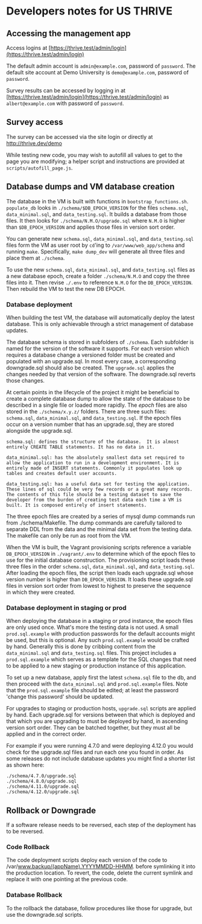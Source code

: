 # Developers notes for US THRIVE

## Accessing the management app

Access logins at [https://thrive.test/admin/login](https://thrive.test/admin/login)

The default admin account is `admin@example.com`, password of `password`.
The default site account at Demo University is `demo@example.com`, password of `password`.

Survey results can be accessed by logging in at [https://thrive.test/admin/login](https://thrive.test/admin/login) as `albert@example.com` with password of `password`.


## Survey access

The survey can be accessed via the site login or directly at http://thrive.dev/demo

While testing new code, you may wish to autofill all values to get to the page you are modifying; a helper script and instructions are provided at `scripts/autofill_page.js`.


## Database dumps and VM database creation

The database in the VM is built with functions in `bootstrap_functions.sh`. `populate_db` looks in `./schema/$DB_EPOCH_VERSION` for the files `schema.sql`, `data_minimal.sql`, and `data_testing.sql`. It builds a database from those files. It then looks for `./schema/N.M.O/upgrade.sql` where `N.M.O` is higher than `$DB_EPOCH_VERSION` and applies those files in version sort order.

You can generate new `schema.sql`, `data_minimal.sql`, and `data_testing.sql` files form the VM as user root by `cd`'ing to `/var/www/web_app/schema` and running `make`. Specifically, `make dump_dev` will generate all three files and place them at `./schema`.

To use the new `schema.sql`, `data_minimal.sql`, and `data_testing.sql` files as a new database epoch, create a folder `./schema/N.M.O` and copy the three files into it. Then revise `./.env` to reference `N.M.O` for the `DB_EPOCH_VERSION`. Then rebuild the VM to test the new DB EPOCH.


### Database deployment

When building the test VM, the database will automatically deploy the latest database. This is only achievable through a strict management of database updates.

The database schema is stored in subfolders of `./schema`.  Each subfolder is named for the version of the software it supports. For each version which requires a database change a versioned folder must be created and populated with an upgrade.sql.  In most every case, a corresponding downgrade.sql should also be created. The `upgrade.sql` applies the changes needed by that version of the software.  The downgrade.sql reverts those changes.

At certain points in the lifecycle of the project it might be beneficial to create a complete database dump to allow the state of the database to be described in a single file or loaded more rapidly. The _epoch_ files are also stored in the `./schema/x.y.z/` folders. There are three such files: `schema.sql`, `data_minimal.sql`, and `data_testing.sql`.  If the epoch files occur on a version number that has an upgrade.sql, they are stored alongside the upgrade.sql.

    schema.sql: defines the structure of the database.  It is almost entirely CREATE TABLE statements. It has no data in it.

    data_minimal.sql: has the absolutely smallest data set required to allow the application to run in a development environment. It is entirely made of INSERT statements. Commonly it populates look up tables and creates default user accounts.

    data_testing.sql: has a useful data set for testing the application.  These lines of sql could be very few records or a great many records. The contents of this file should be a testing dataset to save the developer from the burden of creating test data each time a VM is built. It is composed entirely of insert statements.

The three epoch files are created by a series of mysql dump commands run from ./schema/Makefile. The dump commands are carefully tailored to separate DDL from the data and the minimal data set from the testing data. The makefile can only be run as root from the VM.

When the VM is built, the Vagrant provisioning scripts reference a variable `DB_EPOCH_VERSION` in `./vagrant/.env` to determine which of the epoch files to use for the initial database construction. The provisioning script loads these three files in the order `schema.sql`, `data_minimal.sql`, and `data_testing.sql`. After loading the epoch files, the script then loads each upgrade.sql whose version number is higher than `DB_EPOCH_VERSION`. It loads these upgrade.sql files in version sort order from lowest to highest to preserve the sequence in which they were created.


### Database deployment in staging or prod

When deploying the database in a staging or prod instance, the epoch files are only used once. What's more the testing data is not used.  A small `prod.sql.example` with production passwords for the default accounts might be used, but this is optional. Any such `prod.sql.example` would be crafted by hand. Generally this is done by cribbing content from the `data_minimal.sql` and `data_testing.sql` files. This project includes a `prod.sql.example` which serves as a template for the SQL changes that need to be applied to a new staging or production instance of this application.

To set up a new database, apply first the latest `schema.sql` file to the db, and then proceed with the `data_minimal.sql` and `prod.sql.example` files. Note that the `prod.sql.example` file should be edited; at least the password 'change this password' should be updated.

For upgrades to staging or production hosts, `upgrade.sql` scripts are applied by hand. Each upgrade.sql for versions between that which is deployed and that which you are upgrading to must be deployed by hand, in ascending version sort order. They can be batched together, but they must all be applied and in the correct order.

For example if you were running 4.7.0 and were deploying 4.12.0 you would check
for the upgrade.sql files and run each one you found in order.  As some releases
do not include database updates you might find a shorter list as shown here:

    ./schema/4.7.0/upgrade.sql
    ./schema/4.8.0/upgrade.sql
    ./schema/4.11.0/upgrade.sql
    ./schema/4.12.0/upgrade.sql


<a name="Rollback"></a>
## Rollback or Downgrade

If a software release needs to be reversed, each step of the deployment has to be reversed.

### Code Rollback

The code deployment scripts deploy each version of the code to /var/www.backup/(appName).YYYYMMDD-HHMM.  before symlinking it into the production location.  To revert, the code, delete the current symlink and replace it with one pointing at the previous code.


### Database Rollback

To the rollback the database, follow procedures like those for upgrade, but use
the downgrade.sql scripts.


